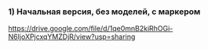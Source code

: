 ### 1) Начальная версия, без моделей, с маркером  
https://drive.google.com/file/d/1qe0mnB2kiRhOGi-N6IjoXPjcxqYMZDjR/view?usp=sharing
